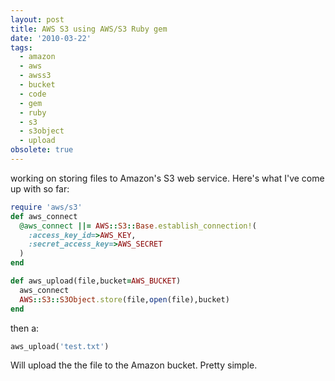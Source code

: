 ```yaml
---
layout: post
title: AWS S3 using AWS/S3 Ruby gem
date: '2010-03-22'
tags:
  - amazon
  - aws
  - awss3
  - bucket
  - code
  - gem
  - ruby
  - s3
  - s3object
  - upload
obsolete: true
---
```


working on storing files to Amazon's S3 web service. Here's what I've come up with so far:

```ruby
require 'aws/s3'
def aws_connect
  @aws_connect ||= AWS::S3::Base.establish_connection!(
    :access_key_id=>AWS_KEY,
    :secret_access_key=>AWS_SECRET
  )
end

def aws_upload(file,bucket=AWS_BUCKET)
  aws_connect
  AWS::S3::S3Object.store(file,open(file),bucket)
end
```

then a:

```ruby
aws_upload('test.txt')
```

Will upload the the file to the Amazon bucket. Pretty simple.
